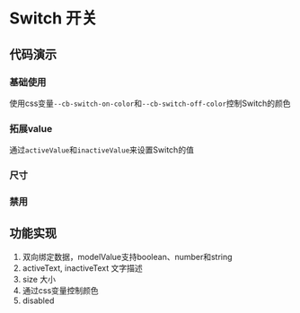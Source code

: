 # Switch 开关

## 代码演示

### 基础使用
使用css变量`--cb-switch-on-color`和`--cb-switch-off-color`控制Switch的颜色
<demo vue="../demo/switch/basic.vue" />


### 拓展value
通过`activeValue`和`inactiveValue`来设置Switch的值
<demo vue="../demo/switch/custom-value.vue" />


### 尺寸
<demo vue="../demo/switch/size.vue" />

### 禁用
<demo vue="../demo/switch/disabled.vue" />



## 功能实现

1. 双向绑定数据，modelValue支持boolean、number和string 
2. activeText, inactiveText 文字描述
3. size 大小
4. 通过css变量控制颜色
5. disabled